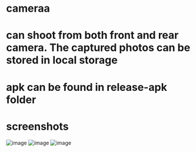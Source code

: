 # cameraa
# can shoot from both front and rear camera. The captured photos can be stored in local storage
# apk can be found in release-apk folder
# screenshots
![image](https://user-images.githubusercontent.com/74180772/220734242-2bac7d8e-0053-4b1b-bdc1-fa7e5517d999.png)
![image](https://user-images.githubusercontent.com/74180772/220734303-5846be55-5392-4a54-b7f9-77bdbfa01a07.png)
![image](https://user-images.githubusercontent.com/74180772/220734385-bc0685d1-e2e3-4ea0-a562-391f5df4d131.png)


